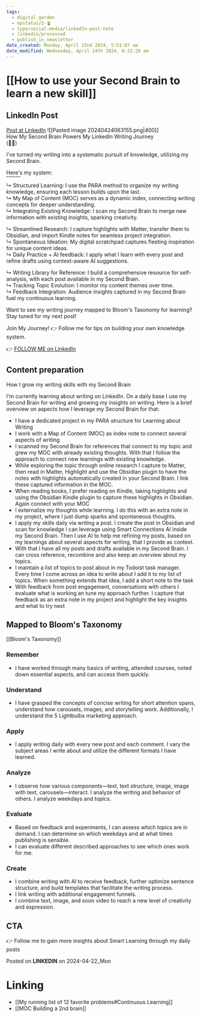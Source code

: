 ```yaml
---
tags:
  - digital_garden
  - epstatus/2-🪴
  - type/social-media/linkedIn-post-note
  - linkedin/processed
  - publish_in_newsletter
date_created: Monday, April 22nd 2024, 5:51:07 am
date_modified: Wednesday, April 24th 2024, 6:32:28 am
---
```

# [[How to use your Second Brain to learn a new skill]]
## LinkedIn Post
[Post at LinkedIn](https://www.linkedin.com/posts/sebastiankamilli_how-my-second-brain-powers-my-linkedin-writing-activity-7188076595000090624-U5tP?utm_source=share&utm_medium=member_desktop)
![[Pasted image 20240424063155.png|400]]  
How My Second Brain Powers My LinkedIn Writing Journey  
(🧠💡)  
  
I've turned my writing into a systematic pursuit of knowledge, utilizing my Second Brain.  
  
Here's my system:  
‾‾‾‾‾  
↳ Structured Learning: I use the PARA method to organize my writing knowledge, ensuring each lesson builds upon the last.  
↳ My Map of Content (MOC) serves as a dynamic index, connecting writing concepts for deeper understanding.  
↳ Integrating Existing Knowledge: I scan my Second Brain to merge new information with existing insights, sparking creativity.  
  
↳ Streamlined Research: I capture highlights with Matter, transfer them to Obsidian, and import Kindle notes for seamless project integration.  
↳ Spontaneous Ideation: My digital scratchpad captures fleeting inspiration for unique content ideas.  
↳ Daily Practice + AI feedback: I apply what I learn with every post and refine drafts using context-aware AI suggestions.  
  
↳ Writing Library for Reference: I build a comprehensive resource for self-analysis, with each post available in my Second Brain.  
↳ Tracking Topic Evolution: I monitor my content themes over time.  
↳ Feedback Integration: Audience insights captured in my Second Brain fuel my continuous learning.  

Want to see my writing journey mapped to Bloom's Taxonomy for learning?  
Stay tuned for my next post!  

Join My Journey! 👉 Follow me for tips on building your own knowledge system.

👉 [FOLLOW ME on LinkedIn](https://www.linkedin.com/comm/mynetwork/discovery-see-all?usecase=PEOPLE_FOLLOWS&followMember=sebastiankamilli)

## Content preparation
How I grow my writing skills with my Second Brain

I'm currently learning about writing on LinkedIn. On a daily base I use my Second Brain for writing and growing my insights on writing. Here is a brief overview on aspects how I leverage my Second Brain for that: 

+ I have a dedicated project in my PARA structure for Learning about Writing
+ I work with a Map of Content (MOC) as index note to connect several aspects of writing
+ I scanned my Second Brain for references that connect to my topic and grew my MOC with already existing thoughts. With that I follow the approach to connect new learnings with existing knowledge.
+ While exploring the topic through online research I capture to Matter, then read in Matter, Highlight and use the Obsidian plugin to have the notes with highlights automatically created in your Second Brain. I link these captured information in the MOC.
+ When reading books, I prefer reading on Kindle, taking highlights and using the Obsidian Kindle plugin to capture these highlights in Obsidian. Again connect with your MOC
+ I externalize my thoughts while learning. I do this with an extra note in my project, where I just dump sparks and spontaneous thoughts. 
+ I apply my skills daily via writing a post. I create the post in Obsidian and scan for knowledge I can leverage using Smart Connections AI inside my Second Brain. Then I use AI to help me refining my posts, based on my learnings about several aspects for writing, that I provide as context.
+ With that I have all my posts and drafts available in my Second Brain. I can cross reference, recombine and also keep an overview about my topics.
+ I maintain a list of topics to post about in my Todoist task manager. Every time I come across an idea to write about I add it to my list of topics. When something extends that idea, I add a short note to the task
+ With feedback from post engagement, conversations with others I evaluate what is working an tune my approach further. I capture that feedback as an extra note in my project and highlight the key insights and what to try next

## Mapped to Bloom's Taxonomy
[[Bloom's Taxonomy]]
### Remember

- I have worked through many basics of writing, attended courses, noted down essential aspects, and can access them quickly.

### Understand

- I have grasped the concepts of concise writing for short attention spans, understand how carousels, images, and storytelling work. Additionally, I understand the 5 Lightbulbs marketing approach.

### Apply

- I apply writing daily with every new post and each comment. I vary the subject areas I write about and utilize the different formats I have learned.

### Analyze

- I observe how various components—text, text structure, image, image with text, carousels—interact. I analyze the writing and behavior of others. I analyze weekdays and topics.

### Evaluate

- Based on feedback and experiments, I can assess which topics are in demand. I can determine on which weekdays and at what times publishing is sensible.
- I can evaluate different described approaches to see which ones work for me.

### Create

- I combine writing with AI to receive feedback, further optimize sentence structure, and build templates that facilitate the writing process.
- I link writing with additional engagement funnels.
- I combine text, image, and soon video to reach a new level of creativity and expression.

## CTA
👉 Follow me to gain more insights about Smart Learning through my daily posts 

Posted on **LINKEDIN** on 2024-04-22_Mon
# Linking
+ [[My running list of 12 favorite problems#Continuous Learning]]
+ [[MOC Building a 2nd brain]]
